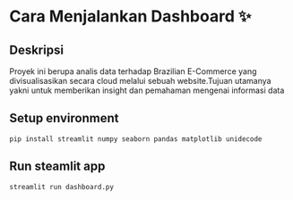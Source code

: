 # Cara Menjalankan Dashboard ✨


## Deskripsi
Proyek ini berupa analis data terhadap Brazilian E-Commerce yang divisualisasikan secara cloud melalui sebuah website.Tujuan utamanya yakni untuk memberikan insight dan pemahaman mengenai informasi data

## Setup environment
```
pip install streamlit numpy seaborn pandas matplotlib unidecode
```

## Run steamlit app
```
streamlit run dashboard.py
```

